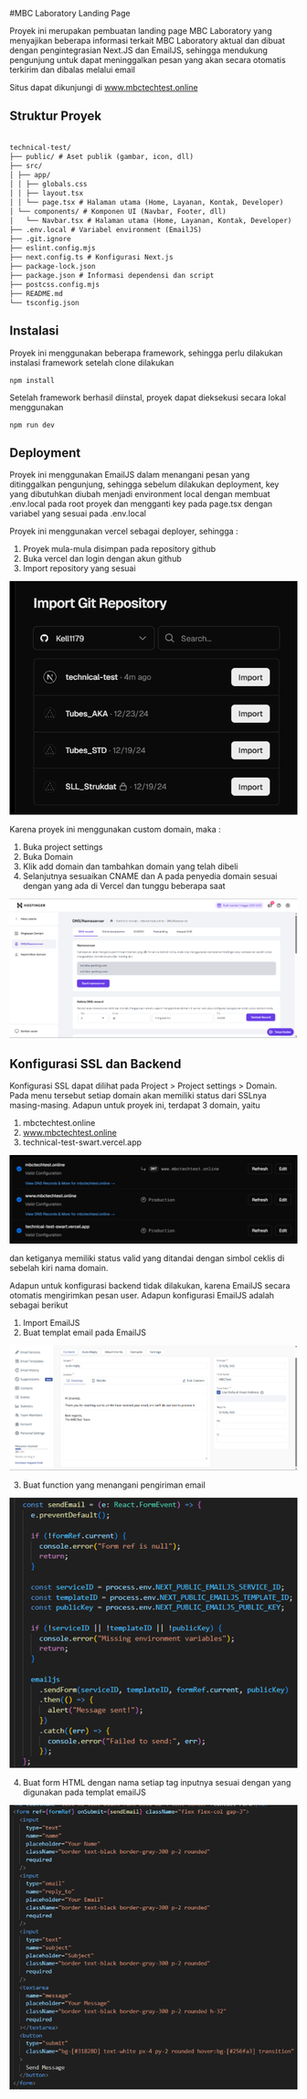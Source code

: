 #MBC Laboratory Landing Page

Proyek ini merupakan pembuatan landing page MBC Laboratory yang menyajikan beberapa informasi terkait MBC Laboratory aktual dan dibuat dengan pengintegrasian Next.JS dan EmailJS, sehingga mendukung pengunjung untuk dapat meninggalkan pesan yang akan secara otomatis terkirim dan dibalas melalui email

Situs dapat dikunjungi di www.mbctechtest.online

## Struktur Proyek

<pre><code>
technical-test/
├── public/ # Aset publik (gambar, icon, dll)
├── src/
│ ├── app/
│ │ ├── globals.css
│ │ ├── layout.tsx
│ │ └── page.tsx # Halaman utama (Home, Layanan, Kontak, Developer)
│ └── components/ # Komponen UI (Navbar, Footer, dll)
│   └── Navbar.tsx # Halaman utama (Home, Layanan, Kontak, Developer)
├── .env.local # Variabel environment (EmailJS)
├── .git.ignore
├── eslint.config.mjs
├── next.config.ts # Konfigurasi Next.js
├── package-lock.json
├── package.json # Informasi dependensi dan script
├── postcss.config.mjs
├── README.md
└── tsconfig.json
</code></pre>


## Instalasi

Proyek ini menggunakan beberapa framework, sehingga perlu dilakukan instalasi framework setelah clone dilakukan

<pre><code>npm install</code></pre>

Setelah framework berhasil diinstal, proyek dapat dieksekusi secara lokal menggunakan

<pre><code>npm run dev</code></pre>


## Deployment

Proyek ini menggunakan EmailJS dalam menangani pesan yang ditinggalkan pengunjung, sehingga sebelum dilakukan deployment, key yang dibutuhkan diubah menjadi environment local dengan membuat .env.local pada root proyek dan mengganti key pada page.tsx dengan variabel yang sesuai pada .env.local

Proyek ini menggunakan vercel sebagai deployer, sehingga :

1. Proyek mula-mula disimpan pada repository github
2. Buka vercel dan login dengan akun github
3. Import repository yang sesuai

![Import_Proyek](./public/Import_Proyek.png)

Karena proyek ini menggunakan custom domain, maka :

1. Buka project settings
2. Buka Domain
3. Klik add domain dan tambahkan domain yang telah dibeli
4. Selanjutnya sesuaikan CNAME dan A pada penyedia domain sesuai dengan yang ada di Vercel dan tunggu beberapa saat

![Hosting](./public/Hosting.png)



## Konfigurasi SSL dan Backend

Konfigurasi SSL dapat dilihat pada Project > Project settings > Domain.
Pada menu tersebut setiap domain akan memiliki status dari SSLnya masing-masing. Adapun untuk proyek ini, terdapat 3 domain, yaitu
  1. mbctechtest.online
  2. www.mbctechtest.online
  3. technical-test-swart.vercel.app

![Domain](./public/Domain.png)

dan ketiganya memiliki status valid yang ditandai dengan simbol ceklis di sebelah kiri nama domain.

Adapun untuk konfigurasi backend tidak dilakukan, karena EmailJS secara otomatis mengirimkan pesan user. Adapun konfigurasi EmailJS adalah sebagai berikut
  1. Import EmailJS
  2. Buat templat email pada EmailJS

![EmailJS](./public/EmailJS.png)

  3. Buat function yang menangani pengiriman email

![SendEmail](./public/SendEmail.png)

  4. Buat form HTML dengan nama setiap tag inputnya sesuai dengan yang digunakan pada templat emailJS

![Form](./public/Form.png)
